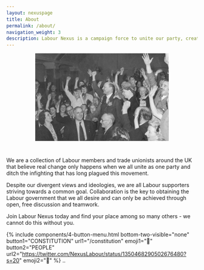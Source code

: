 ```yaml
---
layout: nexuspage
title: About
permalink: /about/
navigation_weight: 3
description: Labour Nexus is a campaign force to unite our party, create an environment for constructive discourse and bring Labour to Downing Street.
---
```


<div style="text-align: center;">
<img src="/images/stock/atlee.jpg" style="width: 70%; height: auto;margin-bottom: 25px;">
</div>

We are a collection of Labour members and trade unionists around the UK that believe real change only happens when we all unite as one party and ditch the infighting that has long plagued this movement.

Despite our divergent views and ideologies, we are all Labour supporters striving towards a common goal. Collaboration is the key to obtaining the Labour government that we all desire and can only be achieved through open, free discussion and teamwork.

Join Labour Nexus today and find your place among so many others - we cannot do this without you.

{% include components/4-button-menu.html bottom-two-visible="none" button1="CONSTITUTION" url1="/constitution" emoji1="📃" button2="PEOPLE" url2="https://twitter.com/NexusLabour/status/1350468290502676480?s=20" emoji2="💬" %}
..